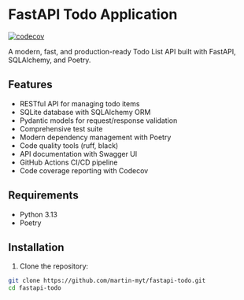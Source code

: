 # FastAPI Todo Application

[![codecov](https://codecov.io/gh/martin-myt/fastapi-todo/branch/main/graph/badge.svg)](https://codecov.io/gh/martin-myt/fastapi-todo)

A modern, fast, and production-ready Todo List API built with FastAPI, SQLAlchemy, and Poetry.

## Features

- RESTful API for managing todo items
- SQLite database with SQLAlchemy ORM
- Pydantic models for request/response validation
- Comprehensive test suite
- Modern dependency management with Poetry
- Code quality tools (ruff, black)
- API documentation with Swagger UI
- GitHub Actions CI/CD pipeline
- Code coverage reporting with Codecov

## Requirements

- Python 3.13
- Poetry

## Installation

1. Clone the repository:
```bash
git clone https://github.com/martin-myt/fastapi-todo.git
cd fastapi-todo
```